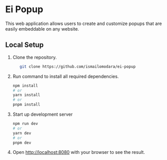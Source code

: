 # Ei Popup

This web application allows users to create and customize popups that are easily embeddable on any website.


## Local Setup

1. Clone the repository.
   ```bash 
      git clone https://github.com/ismailomodara/ei-popup
   ```
2. Run command to install all required dependencies.
    ```bash
    npm install
    # or
    yarn install
    # or
    pnpm install
    ```
3. Start up development server
    ```bash
    npm run dev
    # or
    yarn dev
    # or
    pnpm dev
    ```
4. Open [http://localhost:8080](http://localhost:8080) with your browser to see the result.
